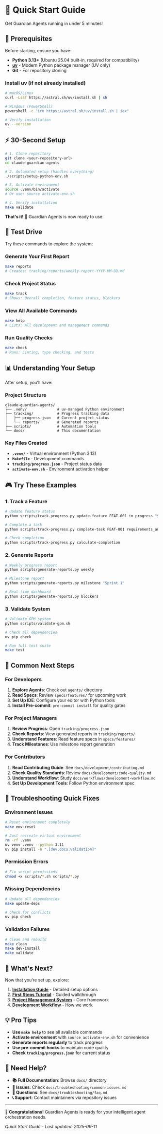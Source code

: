 # 🚀 Quick Start Guide

Get Guardian Agents running in under 5 minutes!

## 🎯 Prerequisites

Before starting, ensure you have:
- **Python 3.13+** (Ubuntu 25.04 built-in, required for compatibility)
- **[uv](https://docs.astral.sh/uv/)** - Modern Python package manager (UV only)
- **Git** - For repository cloning

### Install uv (if not already installed)
```bash
# macOS/Linux
curl -LsSf https://astral.sh/uv/install.sh | sh

# Windows (PowerShell)
powershell -c "irm https://astral.sh/uv/install.sh | iex"

# Verify installation
uv --version
```

## ⚡ 30-Second Setup

```bash
# 1. Clone repository
git clone <your-repository-url>
cd claude-guardian-agents

# 2. Automated setup (handles everything)
./scripts/setup-python-env.sh

# 3. Activate environment
source .venv/bin/activate
# Or use: source activate-env.sh

# 4. Verify installation
make validate
```

**That's it!** 🎉 Guardian Agents is now ready to use.

## 🧪 Test Drive

Try these commands to explore the system:

### **Generate Your First Report**
```bash
make reports
# Creates: tracking/reports/weekly-report-YYYY-MM-DD.md
```

### **Check Project Status**
```bash
make track
# Shows: Overall completion, feature status, blockers
```

### **View All Available Commands**
```bash
make help
# Lists: All development and management commands
```

### **Run Quality Checks**
```bash
make check
# Runs: Linting, type checking, and tests
```

## 📊 Understanding Your Setup

After setup, you'll have:

### **Project Structure**
```
claude-guardian-agents/
├── .venv/              # uv-managed Python environment
├── tracking/           # Progress tracking data
│   ├── progress.json   # Current project status
│   └── reports/        # Generated reports
├── scripts/            # Automation tools
└── docs/               # This documentation
```

### **Key Files Created**
- **`.venv/`** - Virtual environment (Python 3.13)
- **`Makefile`** - Development commands
- **`tracking/progress.json`** - Project status data
- **`activate-env.sh`** - Environment activation helper

## 🎮 Try These Examples

### **1. Track a Feature**
```bash
# Update feature status
python scripts/track-progress.py update-feature FEAT-001 in_progress "Starting implementation"

# Complete a task
python scripts/track-progress.py complete-task FEAT-001 requirements_analysis

# Check completion
python scripts/track-progress.py calculate-completion
```

### **2. Generate Reports**
```bash
# Weekly progress report
python scripts/generate-reports.py weekly

# Milestone report
python scripts/generate-reports.py milestone "Sprint 1"

# Real-time dashboard
python scripts/generate-reports.py blockers
```

### **3. Validate System**
```bash
# Validate GPM system
python scripts/validate-gpm.sh

# Check all dependencies
uv pip check

# Run full test suite
make test
```

## 🔧 Common Next Steps

### **For Developers**
1. **Explore Agents**: Check out `agents/` directory
2. **Read Specs**: Review `specs/features/` for upcoming work
3. **Set Up IDE**: Configure your editor with Python tools
4. **Install Pre-commit**: `pre-commit install` for quality gates

### **For Project Managers**
1. **Review Progress**: Open `tracking/progress.json`
2. **Check Reports**: View generated reports in `tracking/reports/`
3. **Understand Features**: Read feature specs in `specs/features/`
4. **Track Milestones**: Use milestone report generation

### **For Contributors**
1. **Read Contributing Guide**: See `docs/development/contributing.md`
2. **Check Quality Standards**: Review `docs/development/code-quality.md`
3. **Understand Workflow**: Study `docs/workflows/development-workflow.md`
4. **Set Up Development Tools**: Follow Python environment spec

## 🚨 Troubleshooting Quick Fixes

### **Environment Issues**
```bash
# Reset environment completely
make env-reset

# Just recreate virtual environment
rm -rf .venv
uv venv .venv --python 3.11
uv pip install -e ".[dev,docs,validation]"
```

### **Permission Errors**
```bash
# Fix script permissions
chmod +x scripts/*.sh scripts/*.py
```

### **Missing Dependencies**
```bash
# Update all dependencies
make update-deps

# Check for conflicts
uv pip check
```

### **Validation Failures**
```bash
# Clean and rebuild
make clean
make dev-install
make validate
```

## 📖 What's Next?

Now that you're set up, explore:

1. **[Installation Guide](installation.md)** - Detailed setup options
2. **[First Steps Tutorial](first-steps.md)** - Guided walkthrough
3. **[Project Management System](../PROJECT-MANAGEMENT-SYSTEM.md)** - Core framework
4. **[Development Workflow](../workflows/development-workflow.md)** - How we work

## 💡 Pro Tips

- **Use `make help`** to see all available commands
- **Activate environment** with `source activate-env.sh` for convenience
- **Generate reports regularly** to track progress
- **Use pre-commit hooks** to maintain code quality
- **Check `tracking/progress.json`** for current status

## 🤝 Need Help?

- **📚 Full Documentation**: Browse `docs/` directory
- **🐛 Issues**: Check `docs/troubleshooting/common-issues.md`
- **💬 Questions**: See `docs/troubleshooting/faq.md`
- **📞 Support**: Contact maintainers via repository issues

---

**🎉 Congratulations!** Guardian Agents is ready for your intelligent agent orchestration needs.

*Quick Start Guide - Last updated: 2025-09-11*
